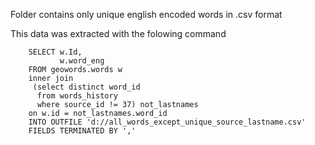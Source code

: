Folder contains only unique english encoded words in .csv format

This data was extracted with the folowing command 

        SELECT w.Id,
               w.word_eng 
        FROM geowords.words w
        inner join
         (select distinct word_id 
          from words_history 
          where source_id != 37) not_lastnames
        on w.id = not_lastnames.word_id
        INTO OUTFILE 'd://all_words_except_unique_source_lastname.csv'
        FIELDS TERMINATED BY ','
